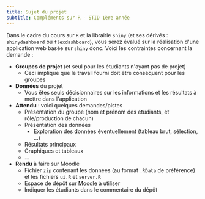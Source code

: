 ```yaml
---
title: Sujet du projet
subtitle: Compléments sur R - STID 1ère année
---
```


Dans le cadre du cours sur `R` et la librairie `shiny` (et ses dérivés : `shinydashboard` ou `flexdashboard`), vous serez évalué sur la réalisation d'une application web basée sur `shiny` donc. Voici les contraintes concernant la demande :

- **Groupes de projet** (et seul pour les étudiants n'ayant pas de projet)
    - Ceci implique que le travail fourni doit être conséquent pour les groupes
- **Données** du projet
    - Vous êtes seuls décisionnaires sur les informations et les résultats à mettre dans l'application
- **Attendu** : voici quelques demandes/pistes
    - Présentation du groupe (nom et prénom des étudiants, et rôle/production de chacun)
    - Présentation des données
        - Exploration des données éventuellement (tableau brut, sélection, ...)
    - Résultats principaux
    - Graphiques et tableaux
    - ...
- **Rendu** à faire sur Moodle
    - Fichier `zip` contenant les données (au format `.RData` de préférence) et les fichiers `ui.R` et `server.R` 
    - Espace de dépôt sur [Moodle]() à utiliser
    - Indiquer les étudiants dans le commentaire du dépôt
